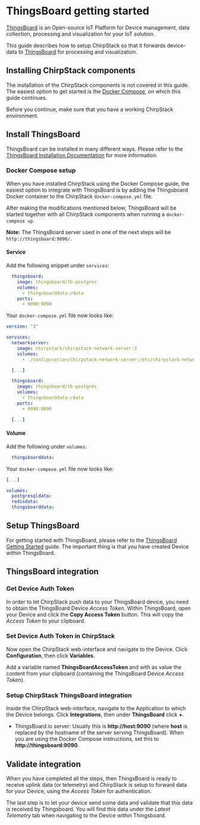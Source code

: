 # ThingsBoard getting started

[ThingsBoard](https://www.thingsboard.io) is an Open-source IoT Platform for
Device management, data collection, processing and visualization for your IoT
solution.

This guide describes how to setup ChirpStack so that it forwards device-data
to [ThingsBoard](https://www.thingsboard.io) for processing and visualization.

## Installing ChirpStack components

The installation of the ChirpStack components is not covered in this guide. The easiest
option to get started is the [Docker Compose](../getting-started/docker.md), on which this
guide continues.

Before you continue, make sure that you have a working ChirpStack environment.

## Install ThingsBoard

ThingsBoard can be installed in many different ways. Please refer to the
[ThingsBoard Installation Documentation](https://thingsboard.io/docs/installation/)
for more information.

### Docker Compose setup

When you have installed ChirpStack using the Docker Compose guide, the easiest
option to integrate with ThingsBoard is by adding the Thingsboard Docker
container to the ChirpStack `docker-compose.yml` file.

After making the modifications mentioned below, ThingsBoard will be started
together with all ChirpStack components when running a `docker-compose up`.

**Note:** The ThingsBoard server used in one of the next steps will be
`http://thingsboard:9090/`.

#### Service

Add the following snippet under `services`:

```yaml
  thingsboard:
    image: thingsboard/tb-postgres
    volumes:
      - thingsboarddata:/data
    ports:
      - 9090:9090
```

Your `docker-compose.yml` file now looks like:

```yaml
version: "3"

services:
  networkserver:
    image: chirpstack/chirpstack-network-server:3
    volumes:
      - ./configuration/chirpstack-network-server:/etc/chirpstack-network-server

  [...]

  thingsboard:
    image: thingsboard/tb-postgres
    volumes:
      - thingsboarddata:/data
    ports:
      - 9090:9090

  [...]
```

#### Volume

Add the following under `volumes`:

```yaml
  thingsboarddata:
```

Your `docker-compose.yml` file now looks like:

```yaml
[...]

volumes:
  postgresqldata:
  redisdata:
  thingsboarddata:
```

## Setup ThingsBoard

For getting started with ThingsBoard, please refer to the
[ThingsBoard Getting Started](https://thingsboard.io/docs/getting-started-guides/helloworld/)
guide. The important thing is that you have created Device within ThingsBoard.

## ThingsBoard integration

### Get Device Auth Token

In order to let ChirpStack push data to your ThingsBoard device, you need
to obtain the ThingsBoard Device _Access Token_. Within ThingsBoard, open your
Device and click the **Copy Access Token** button. This will copy the
_Access Token_ to your clipboard.

### Set Device Auth Token in ChirpStack

Now open the ChirpStack web-interface and navigate to the Device. Click
**Configuration**, then click **Variables**.

Add a variable named **ThingsBoardAccessToken** and with as value the content
from your clipboard (containing the ThingsBoard Device _Access Token_).

### Setup ChirpStack ThingsBoard integration

Inside the ChirpStack web-interface, navigate to the Application to
which the Device belongs. Click **Integrations**, then under **ThingsBoard**
click **+**.

* ThingsBoard.io server: Usually this is **http://host:9090** (where **host**
  is replaced by the hostname of the server serving ThingsBoard). When you are
  using the Docker Compose instructions, set this to **http://thingsboard:9090**.

## Validate integration

When you have completed all the steps, then ThingsBoard is ready to receive uplink
data (or telemetry) and ChirpStack is setup to forward data for your
Device, using the _Access Token_ for authentication.

The last step is to let your device send some data and validate that this data
is received by Thingsboard. You will find this data under the _Latest Telemetry_
tab when navigating to the Device within Thingsboard.
